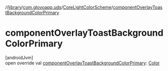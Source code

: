 //[library](../../../index.md)/[com.glovoapp.uds](../index.md)/[CoreLightColorScheme](index.md)/[componentOverlayToastBackgroundColorPrimary](component-overlay-toast-background-color-primary.md)

# componentOverlayToastBackgroundColorPrimary

[androidJvm]\
open override val [componentOverlayToastBackgroundColorPrimary](component-overlay-toast-background-color-primary.md): [Color](https://developer.android.com/reference/kotlin/androidx/compose/ui/graphics/Color.html)
